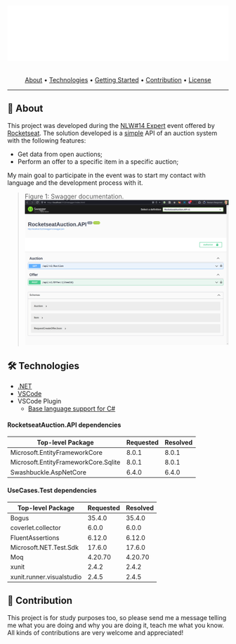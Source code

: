 <section align="center">

  <img src="docs/assets/banner.svg" title="Project banner" alt="Project banner" />

  <br>
  <br>

  <!-- badges -->

  <p>
    <a href="#about">About</a> •
    <a href="#technologies">Technologies</a> •
    <a href="#getting-started">Getting Started</a> •
    <a href="#contribution">Contribution</a> •
    <a href="#license">License</a>
  </p>
</section>

---


<h2 id="about">💬 About</h2>

This project was developed during the [NLW#14 Expert]() event offered by [Rocketseat](). The solution developed is a [simple](/// "very very simple") API of an auction system with the following features:

- Get data from open auctions;
- Perform an offer to a specific item in a specific auction;

My main goal to participate in the event was to start my contact with language and the development process with it.

> Figure 1: Swagger documentation.
> ![figure 1](docs/assets/print1.png)

<h2 id="technologies"> 🛠️ Technologies</h2>

- [.NET](https://dotnet.microsoft.com)
- [VSCode](https://code.visualstudio.com)
- VSCode Plugin
  - [Base language support for C#](https://marketplace.visualstudio.com/items?itemName=ms-dotnettools.csharp)

#### RocketseatAuction.API dependencies

| Top-level Package                    | Requested | Resolved |
| ------------------------------------ | --------- | -------- |
| Microsoft.EntityFrameworkCore        | 8.0.1     | 8.0.1    |
| Microsoft.EntityFrameworkCore.Sqlite | 8.0.1     | 8.0.1    |
| Swashbuckle.AspNetCore               | 6.4.0     | 6.4.0    |

#### UseCases.Test dependencies

| Top-level Package                 | Requested | Resolved |
| --------------------------------- | --------- | -------- |
| Bogus                             | 35.4.0    | 35.4.0   |
| coverlet.collector                | 6.0.0     | 6.0.0    |
| FluentAssertions                  | 6.12.0    | 6.12.0   |
| Microsoft.NET.Test.Sdk            | 17.6.0    | 17.6.0   |
| Moq                               | 4.20.70   | 4.20.70  |
| xunit                             | 2.4.2     | 2.4.2    |
| xunit.runner.visualstudio         | 2.4.5     | 2.4.5    |


<h2 id="contribution">🤝 Contribution</h2>

<p>
  This project is for study purposes too, so please send me a message telling me what you are doing and why you are doing it, teach me what you know. All kinds of contributions are very welcome and appreciated!
</p>


<!-- Links -->